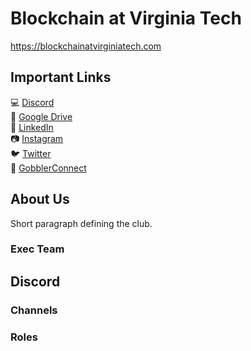 # Blockchain at Virginia Tech
https://blockchainatvirginiatech.com  

## Important Links
💻 [Discord](https://discord.gg/FHM3zRjFpK)  
📝 [Google Drive](https://drive.google.com/drive/folders/1n7rqxzUtlVQfZF9H7uUctwasByy1WPZi?usp=sharing)  
👥 [LinkedIn](https://www.linkedin.com/company/blockchain-at-virginia-tech/)  
📷 [Instagram](https://www.instagram.com/blockchainatvirginiatech/)  
🐦 [Twitter](https://twitter.com/blockchainatvt)  
🦃 [GobblerConnect](https://gobblerconnect.vt.edu/organization/blockchainatvirginiatech)  

## About Us
Short paragraph defining the club.

### Exec Team

## Discord

### Channels

### Roles
